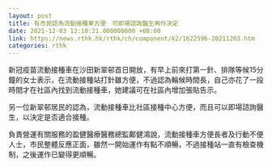 ```yaml
---
layout: post
title: 有市民認為流動接種車方便　可即場諮詢醫生再作決定
date: 2021-12-03 12:10:21.000000000 +08:00
link: https://news.rthk.hk/rthk/ch/component/k2/1622596-20211203.htm
categories: rthk
---
```


新冠疫苗流動接種車在沙田新翠邨首日開放，有早上前來打第一針、排隊等候15分鐘的女士表示，在流動接種站打針雖方便，不過認為輪候時間長，自己亦花了一段時間才在社區內找到流動接種車，她建議可在社區內增加張貼告示。

另一位新翠邨居民的認為，流動接種車比社區接種中心方便，而且可以即場諮詢醫生，以決定是否適合接種。

負責營運有關服務的盈健醫療醫務總監鄺健鴻說，流動接種車方便長者及行動不便人士，市民整體反應正面，雖然一開始運作有點不順暢，不過接種站一直有檢查機制，之後運作已變得更順暢。
